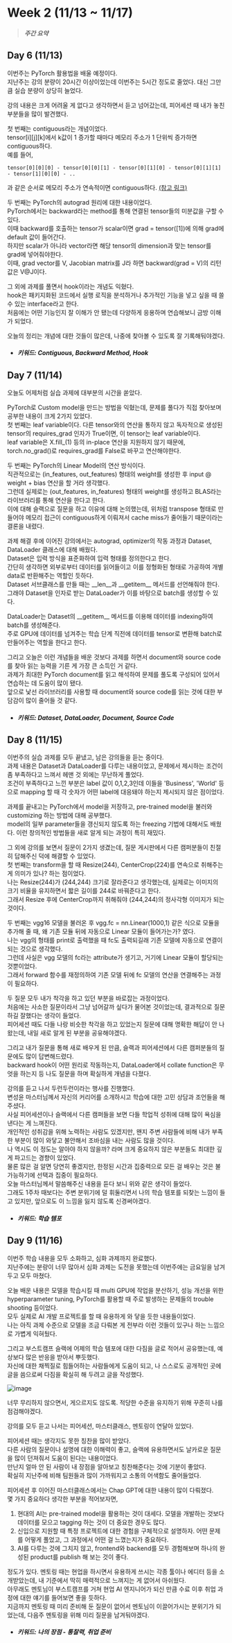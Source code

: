 Week 2 (11/13 ~ 11/17)
===
>  ##### 주간 요약
>   

Day 6 (11/13)
---
이번주는 PyTorch 활용법을 배울 예정이다.  
지난주는 강의 분량이 20시간 이상이었는데 이번주는 5시간 정도로 줄었다. 대신 그만큼 실습 분량이 상당히 늘었다.  

강의 내용은 크게 어려울 게 없다고 생각하면서 듣고 넘어갔는데, 피어세션 때 내가 놓친 부분들을 많이 발견했다.  

첫 번째는 contiguous라는 개념이었다.  
tensor[i][j][k]에서 k값이 1 증가할 때마다 메모리 주소가 1 단위씩 증가하면 contiguous하다.  
예를 들어,  
```
tensor[0][0][0] - tensor[0][0][1] - tensor[0][1][0] - tensor[0][1][1] - tensor[1][0][0] - .. 
```
과 같은 순서로 메모리 주소가 연속적이면 contiguous하다. [(참고 링크)](https://jimmy-ai.tistory.com/122)  

두 번째는 PyTorch의 autograd 원리에 대한 내용이었다.  
PyTorch에서는 backward라는 method를 통해 연결된 tensor들의 미분값을 구할 수 있다.  
이때 backward를 호출하는 tensor가 scalar이면 grad = tensor([1])에 의해 grad에 default 값이 들어간다.  
하지만 scalar가 아니라 vector라면 해당 tensor의 dimension과 맞는 tensor를 grad에 넣어줘야한다.  
이때, grad vector를 V, Jacobian matrix를 J라 하면 backward(grad = V)의 리턴값은 V@J이다.  

그 외에 과제를 풀면서 hook이라는 개념도 익혔다.  
hook은 패키지화된 코드에서 실행 로직을 분석하거나 추가적인 기능을 넣고 싶을 때 쓸 수 있는 interface라고 한다.  
처음에는 어떤 기능인지 잘 이해가 안 됐는데 다양하게 응용하며 연습해보니 금방 이해가 되었다.  

오늘의 정리는 개념에 대한 것들이 많은데, 나중에 찾아볼 수 있도록 잘 기록해둬야겠다.  

+ ##### 키워드: Contiguous, Backward Method, Hook

Day 7 (11/14)
---
오늘도 어제처럼 실습 과제에 대부분의 시간을 쏟았다.  

PyTorch로 Custom model을 만드는 방법을 익혔는데, 문제를 풀다가 직접 찾아보며 공부한 내용이 크게 2가지 있었다.  
첫 번째는 leaf variable이다. 다른 tensor와의 연산을 통하지 않고 독자적으로 생성된 tensor의 requires_grad 인자가 True이면, 이 tensor는 leaf variable이다.  
leaf variable은 X.fill_(1) 등의 in-place 연산을 지원하지 않기 때문에, torch.no_grad()로 requires_grad를 False로 바꾸고 연산해야한다.  

두 번째는 PyTorch의 Linear Model의 연산 방식이다.  
직관적으로는 (in_features, out_features) 형태의 weight를 생성한 후 input @ weight + bias 연산을 할 거라 생각했다.  
그런데 실제로는 (out_features, in_features) 형태의 weight를 생성하고 BLAS라는 라이브러리를 통해 연산을 한다고 한다.  
이에 대해 슬랙으로 질문을 하고 이유에 대해 논의했는데, 위처럼 transpose 형태로 만들어야 메모리 접근이 contiguous하게 이뤄져서 cache miss가 줄어들기 때문이라는 결론을 내렸다.  

과제 해결 후에 이어진 강의에서는 autograd, optimizer의 작동 과정과 Dataset, DataLoader 클래스에 대해 배웠다.  
Dataset은 입력 방식을 표준화하여 입력 형태를 정의한다고 한다.  
간단히 생각하면 외부로부터 데이터를 읽어들이고 이를 정형화된 형태로 가공하여 개별 data로 반환해주는 역할인 듯하다.  
Dataset 서브클래스를 만들 때는 \_\_len\_\_과 \_\_getitem\_\_ 메서드를 선언해줘야 한다.  
그래야 Dataset을 인자로 받는 DataLoader가 이를 바탕으로 batch를 생성할 수 있다.  

DataLoader는 Dataset의 \_\_getitem\_\_ 메서드를 이용해 데이터를 indexing하여 batch를 생성해준다.  
주로 GPU에 데이터를 넘겨주는 학습 단계 직전에 데이터를 tensor로 변환해 batch로 만들어주는 역할을 한다고 한다.  

그리고 오늘은 이런 개념들을 배운 것보다 과제를 하면서 document와 source code를 찾아 읽는 능력을 기른 게 가장 큰 소득인 거 같다.  
과제가 최대한 PyTorch document를 읽고 해석하여 문제를 풀도록 구성되어 있어서 연습하는 데 도움이 많이 됐다.  
앞으로 낯선 라이브러리를 사용할 때 document와 source code를 읽는 것에 대한 부담감이 많이 줄어들 것 같다.  

+ ##### 키워드: Dataset, DataLoader, Document, Source Code

Day 8 (11/15)
---
이번주의 실습 과제를 모두 끝냈고, 남은 강의들을 듣는 중이다.  
과제 내용은 Dataset과 DataLoader를 다루는 내용이었고, 문제에서 제시하는 조건이 좀 부족하다고 느껴서 헤맨 것 외에는 무난하게 풀었다.  
조건이 부족하다고 느낀 부분은 label 값이 0,1,2,3인데 이들을 'Business', 'World' 등으로 mapping 할 때 각 숫자가 어떤 label에 대응돼야 하는지 제시되지 않은 점이었다.  

과제를 끝내고는 PyTorch에서 model을 저장하고, pre-trained model을 불러와 customizing 하는 방법에 대해 공부했다.  
model의 일부 parameter들을 갱신되지 않도록 하는 freezing 기법에 대해서도 배웠다. 이런 창의적인 방법들을 새로 알게 되는 과정이 특히 재밌다.  

그 외에 강의를 보면서 질문이 2가지 생겼는데, 질문 게시판에서 다른 캠퍼분들이 친절히 답해주신 덕에 해결할 수 있었다.  
첫 번째는 transform을 할 때 Resize(244), CenterCrop(224)를 연속으로 취해주는 게 의미가 있나? 하는 점이었다.  
나는 Resize(244)가 (244,244) 크기로 잘라준다고 생각했는데, 실제로는 이미지의 크기 비율을 유지하면서 짧은 길이를 244로 바꿔준다고 한다.  
그래서 Resize 후에 CenterCrop까지 취해줘야 (244,244)의 정사각형 이미지가 되는 것이다.  

두 번째는 vgg16 모델을 불러온 후 vgg.fc = nn.Linear(1000,1) 같은 식으로 모듈을 추가해 줄 때, 왜 기존 모듈 뒤에 자동으로 Linear 모듈이 들어가는가? 였다.  
나는 vgg의 형태를 print로 출력했을 때 fc도 출력되길래 기존 모델에 자동으로 연결이 되는 것으로 생각했다.  
그런데 사실은 vgg 모델의 fc라는 attribute가 생기고, 거기에 Linear 모듈이 할당되는 것뿐이었다.  
그래서 forward 함수를 재정의하여 기존 모델 뒤에 fc 모델의 연산을 연결해주는 과정이 필요하다.  

두 질문 모두 내가 착각을 하고 있던 부분을 바로잡는 과정이었다.  
처음에는 사소한 질문이라서 그냥 넘어갈까 싶다가 물어본 것이었는데, 결과적으로 질문하길 잘했다는 생각이 들었다.  
피어세션 때도 다들 나랑 비슷한 착각을 하고 있었는지 질문에 대해 명확한 해답이 안 나왔는데, 내일 새로 알게 된 부분을 공유해야겠다.  

그리고 내가 질문을 통해 새로 배우게 된 만큼, 슬랙과 피어세션에서 다른 캠퍼분들의 질문에도 많이 답변해드렸다.  
backward hook이 어떤 원리로 작동하는지, DataLoader에서 collate function은 무엇을 하는지 등 나도 질문을 하며 확실하게 개념을 다졌다.  

강의를 듣고 나서 두런두런이라는 행사를 진행했다.  
변성윤 마스터님께서 자신의 커리어를 소개하시고 학습에 대한 고민 상담과 조언들을 해 주셨다.  
사실 피어세션이나 슬랙에서 다른 캠퍼들을 보면 다들 학업적 성취에 대해 많이 욕심을 낸다는 게 느껴진다.  
개인적인 성취감을 위해 노력하는 사람도 있겠지만, 왠지 주변 사람들에 비해 내가 부족한 부분이 많이 와닿고 불안해서 조바심을 내는 사람도 많을 것이다.  
나 역시도 이 정도는 알아야 하지 않을까? 라며 크게 중요하지 않은 부분들도 최대한 깊게 파고드는 경향이 있었다.  
물론 많은 걸 알면 당연히 좋겠지만, 한정된 시간과 집중력으로 모든 걸 배우는 것은 불가능하기에 선택과 집중이 필요하다.  
오늘 마스터님께서 말씀해주신 내용을 듣다 보니 위와 같은 생각이 들었다.  
그래도 1주차 때보다는 주변 분위기에 덜 휘둘리면서 나의 학습 템포를 되찾는 느낌이 들고 있지만, 앞으로도 이 느낌을 잃지 않도록 신경써야겠다.  

+ ##### 키워드: 학습 템포

Day 9 (11/16)
---
이번주 학습 내용을 모두 소화하고, 심화 과제까지 완료했다.  
지난주에는 분량이 너무 많아서 심화 과제는 도전을 못했는데 이번주에는 금요일을 남겨두고 모두 마쳤다.  

오늘 배운 내용은 모델을 학습시킬 때 multi GPU에 작업을 분산하기, 성능 개선을 위한 hyperparameter tuning, PyTorch를 활용할 때 주로 발생하는 문제들의 trouble shooting 등이었다.  
모두 실제로 AI 개발 프로젝트를 할 때 유용하게 와 닿을 듯한 내용들이었다.  
나는 아직 과제 수준으로 모델을 조금 다뤄본 게 전부라 이런 것들이 있구나 하는 느낌으로 가볍게 익혀뒀다.  

그리고 부스트캠프 슬랙에 어제의 학습 템포에 대한 다짐을 글로 적어서 공유했는데, 예상보다 많은 반응을 받아서 뿌듯했다.  
자신에 대한 채찍질로 힘들어하는 사람들에게 도움이 되고, 나 스스로도 공개적인 곳에 글을 씀으로써 다짐을 확실히 해 두려고 글을 작성했다.  

![image](https://github.com/Juniork725/boostcamp/assets/62535139/41044659-5dbe-48f4-ad4d-3dbfa9ea116b)

너무 무리하지 않으면서, 게으르지도 않도록. 적당한 수준을 유지하기 위해 꾸준히 나를 점검해야겠다.  

강의를 모두 듣고 나서는 피어세션, 마스터클래스, 멘토링이 연달아 있었다.  

피어세션 때는 생각지도 못한 칭찬을 많이 받았다.  
다른 사람의 질문이나 설명에 대한 이해력이 좋고, 슬랙에 유용하면서도 날카로운 질문을 많이 던져줘서 도움이 된다는 내용이었다.  
만난지 얼마 안 된 사람이 내 장점을 알아보고 칭찬해준다는 것에 기분이 좋았다.  
확실히 지난주에 비해 팀원들과 많이 가까워지고 소통의 어색함도 줄어들었다.  

피어세션 후 이어진 마스터클래스에서는 Chap GPT에 대한 내용이 많이 다뤄졌다.  
몇 가지 중요하다 생각한 부분을 적어보자면,
1. 현대의 AI는 pre-trained model을 활용하는 것이 대세다. 모델을 개발하는 것보다 데이터를 모으고 tagging 하는 것이 더 중요한 경우도 많다.  
2. 신입으로 지원할 때 특정 프로젝트에 대한 경험을 구체적으로 설명하자. 어떤 문제를 어떻게 풀었고, 그 과정에서 어떤 걸 느꼈는지가 중요하다.  
3. AI를 다루는 것에 그치지 않고, frontend와 backend를 모두 경험해보며 하나의 완성된 product를 publish 해 보는 것이 좋다.  

정도가 있다. 멘토링 때는 현업을 하시면서 유용하게 쓰시는 각종 툴이나 에디터 등을 소개받았는데, 내 기준에서 딱히 매력적으로 느껴지는 게 없어서 아쉬웠다.  
아무래도 멘토님이 부스트캠프를 거쳐 현업 AI 엔지니어가 되신 만큼 수료 이후 취업 과정에 대한 얘기를 들어보면 좋을 듯하다.  
지금까지 멘토링 때 미리 준비해 둔 질문이 없어서 멘토님이 이끌어가시는 분위기가 되었는데, 다음주 멘토링을 위해 미리 질문을 남겨둬야겠다.  

+ ##### 키워드: 나의 장점 - 통찰력, 취업 준비

